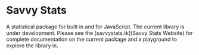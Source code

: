# Savvy Stats
A statistical package for built in and for JavaScript.  The current library is under development.  Please see the [savvystats.tk](Savvy Stats Website) for complete documentation on the current package and a playground to explore the library in.
